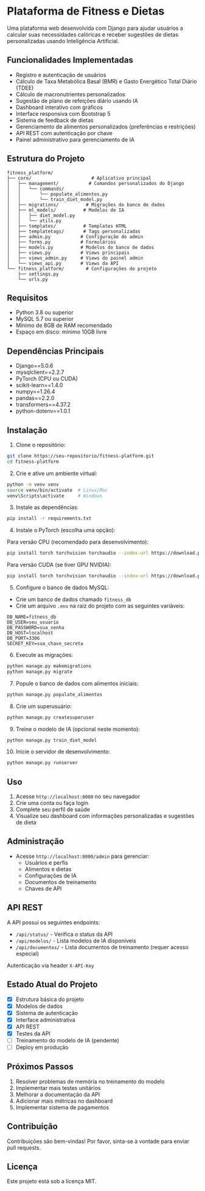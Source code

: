 # Plataforma de Fitness e Dietas

Uma plataforma web desenvolvida com Django para ajudar usuários a calcular suas necessidades calóricas e receber sugestões de dietas personalizadas usando Inteligência Artificial.

## Funcionalidades Implementadas

- Registro e autenticação de usuários
- Cálculo de Taxa Metabólica Basal (BMR) e Gasto Energético Total Diário (TDEE)
- Cálculo de macronutrientes personalizados
- Sugestão de plano de refeições diário usando IA
- Dashboard interativo com gráficos
- Interface responsiva com Bootstrap 5
- Sistema de feedback de dietas
- Gerenciamento de alimentos personalizados (preferências e restrições)
- API REST com autenticação por chave
- Painel administrativo para gerenciamento de IA

## Estrutura do Projeto

```
fitness_platform/
├── core/                      # Aplicativo principal
│   ├── management/           # Comandos personalizados do Django
│   │   └── commands/
│   │       └── populate_alimentos.py
│   │       └── train_diet_model.py
│   ├── migrations/          # Migrações do banco de dados
│   ├── ml_models/          # Modelos de IA
│   │   ├── diet_model.py
│   │   └── utils.py
│   ├── templates/          # Templates HTML
│   ├── templatetags/       # Tags personalizadas
│   ├── admin.py           # Configuração do admin
│   ├── forms.py           # Formulários
│   ├── models.py          # Modelos do banco de dados
│   ├── views.py           # Views principais
│   ├── views_admin.py     # Views do painel admin
│   └── views_api.py       # Views da API
└── fitness_platform/        # Configurações do projeto
    ├── settings.py
    └── urls.py
```

## Requisitos

- Python 3.8 ou superior
- MySQL 5.7 ou superior
- Mínimo de 8GB de RAM recomendado
- Espaço em disco: mínimo 10GB livre

## Dependências Principais

- Django==5.0.6
- mysqlclient==2.2.7
- PyTorch (CPU ou CUDA)
- scikit-learn==1.4.0
- numpy==1.26.4
- pandas==2.2.0
- transformers==4.37.2
- python-dotenv==1.0.1

## Instalação

1. Clone o repositório:
```bash
git clone https://seu-repositorio/fitness-platform.git
cd fitness-platform
```

2. Crie e ative um ambiente virtual:
```bash
python -m venv venv
source venv/bin/activate  # Linux/Mac
venv\Scripts\activate     # Windows
```

3. Instale as dependências:
```bash
pip install -r requirements.txt
```

4. Instale o PyTorch (escolha uma opção):

Para versão CPU (recomendado para desenvolvimento):
```bash
pip install torch torchvision torchaudio --index-url https://download.pytorch.org/whl/cpu
```

Para versão CUDA (se tiver GPU NVIDIA):
```bash
pip install torch torchvision torchaudio --index-url https://download.pytorch.org/whl/cu118
```

5. Configure o banco de dados MySQL:
- Crie um banco de dados chamado `fitness_db`
- Crie um arquivo `.env` na raiz do projeto com as seguintes variáveis:
```
DB_NAME=fitness_db
DB_USER=seu_usuario
DB_PASSWORD=sua_senha
DB_HOST=localhost
DB_PORT=3306
SECRET_KEY=sua_chave_secreta
```

6. Execute as migrações:
```bash
python manage.py makemigrations
python manage.py migrate
```

7. Popule o banco de dados com alimentos iniciais:
```bash
python manage.py populate_alimentos
```

8. Crie um superusuário:
```bash
python manage.py createsuperuser
```

9. Treine o modelo de IA (opcional neste momento):
```bash
python manage.py train_diet_model
```

10. Inicie o servidor de desenvolvimento:
```bash
python manage.py runserver
```

## Uso

1. Acesse `http://localhost:8000` no seu navegador
2. Crie uma conta ou faça login
3. Complete seu perfil de saúde
4. Visualize seu dashboard com informações personalizadas e sugestões de dieta

## Administração

- Acesse `http://localhost:8000/admin` para gerenciar:
  - Usuários e perfis
  - Alimentos e dietas
  - Configurações de IA
  - Documentos de treinamento
  - Chaves de API

## API REST

A API possui os seguintes endpoints:

- `/api/status/` - Verifica o status da API
- `/api/modelos/` - Lista modelos de IA disponíveis
- `/api/documentos/` - Lista documentos de treinamento (requer acesso especial)

Autenticação via header `X-API-Key`

## Estado Atual do Projeto

- [x] Estrutura básica do projeto
- [x] Modelos de dados
- [x] Sistema de autenticação
- [x] Interface administrativa
- [x] API REST
- [x] Testes da API
- [ ] Treinamento do modelo de IA (pendente)
- [ ] Deploy em produção

## Próximos Passos

1. Resolver problemas de memória no treinamento do modelo
2. Implementar mais testes unitários
3. Melhorar a documentação da API
4. Adicionar mais métricas no dashboard
5. Implementar sistema de pagamentos

## Contribuição

Contribuições são bem-vindas! Por favor, sinta-se à vontade para enviar pull requests.

## Licença

Este projeto está sob a licença MIT. 